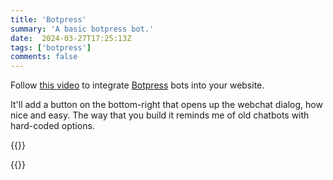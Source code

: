 ```yaml
---
title: 'Botpress'
summary: 'A basic botpress bot.'
date:  2024-03-27T17:25:13Z
tags: ['botpress']
comments: false
---
```

Follow [this video](https://www.youtube.com/watch?v=XXR1XmA7iN0&t=37s) to integrate [Botpress](https://botpress.com/) bots into your website.

It'll add a button on the bottom-right that opens up the webchat dialog, how nice and easy. The way that you build it reminds me of old chatbots with hard-coded options.

{{<rawhtml>}}
<script src="https://cdn.botpress.cloud/webchat/v1/inject.js"></script>
<script src="https://mediafiles.botpress.cloud/2701c18a-76b2-49d6-87ef-b0910c145486/webchat/config.js" defer></script>
{{</rawhtml>}}
